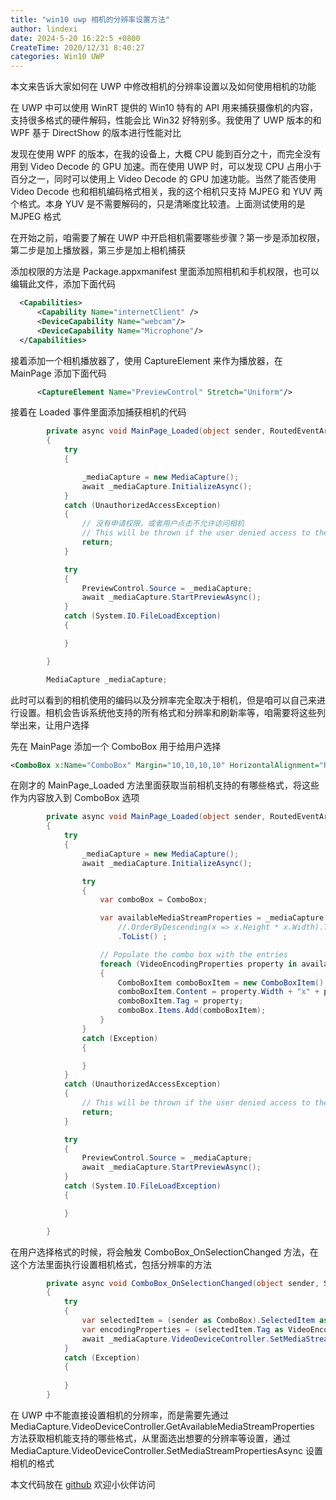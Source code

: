 ```yaml
---
title: "win10 uwp 相机的分辨率设置方法"
author: lindexi
date: 2024-5-20 16:22:5 +0800
CreateTime: 2020/12/31 8:40:27
categories: Win10 UWP
---
```


本文来告诉大家如何在 UWP 中修改相机的分辨率设置以及如何使用相机的功能

<!--more-->


<!-- CreateTime:2020/12/31 8:40:27 -->

<!-- 发布 -->

在 UWP 中可以使用 WinRT 提供的 Win10 特有的 API 用来捕获摄像机的内容，支持很多格式的硬件解码，性能会比 Win32 好特别多。我使用了 UWP 版本的和 WPF 基于 DirectShow 的版本进行性能对比

发现在使用 WPF 的版本，在我的设备上，大概 CPU 能到百分之十，而完全没有用到 Video Decode 的 GPU 加速。而在使用 UWP 时，可以发现 CPU 占用小于百分之一，同时可以使用上 Video Decode 的 GPU 加速功能。当然了能否使用 Video Decode 也和相机编码格式相关，我的这个相机只支持 MJPEG 和 YUV 两个格式。本身 YUV 是不需要解码的，只是清晰度比较渣。上面测试使用的是 MJPEG 格式

在开始之前，咱需要了解在 UWP 中开启相机需要哪些步骤？第一步是添加权限，第二步是加上播放器，第三步是加上相机捕获

添加权限的方法是 Package.appxmanifest 里面添加照相机和手机权限，也可以编辑此文件，添加下面代码

```xml
  <Capabilities>
      <Capability Name="internetClient" />
      <DeviceCapability Name="webcam"/>
      <DeviceCapability Name="Microphone"/>
  </Capabilities>
```

接着添加一个相机播放器了，使用 CaptureElement 来作为播放器，在 MainPage 添加下面代码

```xml
      <CaptureElement Name="PreviewControl" Stretch="Uniform"/>
```

接着在 Loaded 事件里面添加捕获相机的代码

```csharp
        private async void MainPage_Loaded(object sender, RoutedEventArgs e)
        {
            try
            {

                _mediaCapture = new MediaCapture();
                await _mediaCapture.InitializeAsync();
            }
            catch (UnauthorizedAccessException)
            {
            	// 没有申请权限，或者用户点击不允许访问相机
                // This will be thrown if the user denied access to the camera in privacy settings
                return;
            }

            try
            {
                PreviewControl.Source = _mediaCapture;
                await _mediaCapture.StartPreviewAsync();
            }
            catch (System.IO.FileLoadException)
            {

            }

        }

        MediaCapture _mediaCapture;
```

此时可以看到的相机使用的编码以及分辨率完全取决于相机，但是咱可以自己来进行设置。相机会告诉系统他支持的所有格式和分辨率和刷新率等，咱需要将这些列举出来，让用户选择

先在 MainPage 添加一个 ComboBox 用于给用户选择

```xml
<ComboBox x:Name="ComboBox" Margin="10,10,10,10" HorizontalAlignment="Right" VerticalAlignment="Top" SelectionChanged="ComboBox_OnSelectionChanged"></ComboBox>
```

在刚才的 MainPage_Loaded 方法里面获取当前相机支持的有哪些格式，将这些作为内容放入到 ComboBox 选项

```csharp
        private async void MainPage_Loaded(object sender, RoutedEventArgs e)
        {
            try
            {
                _mediaCapture = new MediaCapture();
                await _mediaCapture.InitializeAsync();

                try
                {
                    var comboBox = ComboBox;

                    var availableMediaStreamProperties = _mediaCapture.VideoDeviceController.GetAvailableMediaStreamProperties(MediaStreamType.VideoRecord).ToList().OfType<VideoEncodingProperties>()
                        //.OrderByDescending(x => x.Height * x.Width).ThenByDescending(x => x.FrameRate);
                        .ToList() ;

                    // Populate the combo box with the entries
                    foreach (VideoEncodingProperties property in availableMediaStreamProperties)
                    {
                        ComboBoxItem comboBoxItem = new ComboBoxItem();
                        comboBoxItem.Content = property.Width + "x" + property.Height + " " + property.FrameRate + "FPS " + property.Subtype;
                        comboBoxItem.Tag = property;
                        comboBox.Items.Add(comboBoxItem);
                    }
                }
                catch (Exception)
                {

                }
            }
            catch (UnauthorizedAccessException)
            {
                // This will be thrown if the user denied access to the camera in privacy settings
                return;
            }

            try
            {
                PreviewControl.Source = _mediaCapture;
                await _mediaCapture.StartPreviewAsync();
            }
            catch (System.IO.FileLoadException)
            {

            }

        }
```

在用户选择格式的时候，将会触发 ComboBox_OnSelectionChanged 方法，在这个方法里面执行设置相机格式，包括分辨率的方法

```csharp
        private async void ComboBox_OnSelectionChanged(object sender, SelectionChangedEventArgs e)
        {
            try
            {
                var selectedItem = (sender as ComboBox).SelectedItem as ComboBoxItem;
                var encodingProperties = (selectedItem.Tag as VideoEncodingProperties);
                await _mediaCapture.VideoDeviceController.SetMediaStreamPropertiesAsync(MediaStreamType.VideoRecord, encodingProperties);
            }
            catch (Exception)
            {
              
            }
        }
```

在 UWP 中不能直接设置相机的分辨率，而是需要先通过 MediaCapture.VideoDeviceController.GetAvailableMediaStreamProperties 方法获取相机能支持的哪些格式，从里面选出想要的分辨率等设置，通过 MediaCapture.VideoDeviceController.SetMediaStreamPropertiesAsync 设置相机的格式

本文代码放在 [github](https://github.com/lindexi/lindexi_gd/tree/25f6516e756edd518478a88cacdd766c9d00cd32/KucalyabiHuwelberyearni ) 欢迎小伙伴访问

